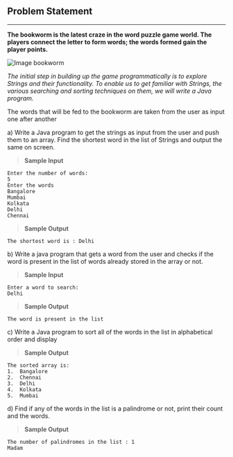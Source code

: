 ## Problem Statement
---
**The bookworm is the latest craze in the word puzzle game world. The players connect the letter to form words; the words formed gain the player points.**

![Image bookworm](https://i.pinimg.com/originals/4d/3c/ce/4d3cce0b2d8855d0b93860b426bbe878.gif)
 
*The initial step in building up the game programmatically is to explore Strings and their functionality. To enable us to get familiar with Strings, the various searching and sorting techniques on them, we will write a Java program.*


The words that will be fed to the bookworm are taken from the user as input one after another

a)	Write a Java program to get the strings as input from the user and push them to an array. Find the shortest word in the list of Strings and output the same on screen.
> **Sample Input**

    Enter the number of words: 
    5
    Enter the words
    Bangalore
    Mumbai
    Kolkata
    Delhi
    Chennai
> **Sample Output**

    The shortest word is : Delhi

b)	Write a java program that gets a word from the user and checks if the word is present in the list of words already stored in the array or not.
> **Sample Input**

    Enter a word to search: 
    Delhi

> **Sample Output**

    The word is present in the list
c)	Write a Java program to sort all of the words in the list in alphabetical order and display
> **Sample Output**

    The sorted array is: 
    1.	Bangalore
    2.	Chennai
    3.	Delhi
    4.	Kolkata
    5.	Mumbai

d) Find if any of the words in the list is a palindrome or not, print their count and the words.
> **Sample Output**

    The number of palindromes in the list : 1
    Madam


